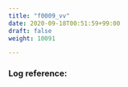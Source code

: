 ```yaml
---
title: "f0009_vv"
date: 2020-09-18T00:51:59+99:00
draft: false
weight: 10091

---
```


### Log reference: <no value>

```
